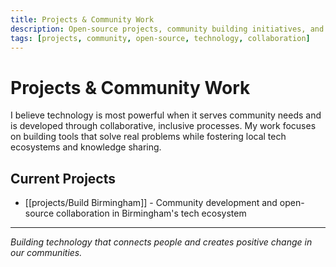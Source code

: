 ```yaml
---
title: Projects & Community Work
description: Open-source projects, community building initiatives, and collaborative technology development.
tags: [projects, community, open-source, technology, collaboration]
---
```


# Projects & Community Work

I believe technology is most powerful when it serves community needs and is developed through collaborative, inclusive processes. My work focuses on building tools that solve real problems while fostering local tech ecosystems and knowledge sharing.

## Current Projects

- [[projects/Build Birmingham]] - Community development and open-source collaboration in Birmingham's tech ecosystem

---

_Building technology that connects people and creates positive change in our communities._
